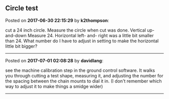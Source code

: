 ## Circle test
Posted on **2017-06-30 22:15:29** by **k2thompson**:

cut a 24 inch circle. Measure the circle when cut was done. Vertical up-and-down Measure 24. Horizontal left- and- right was a little bit smaller than 24. What number do I have to adjust in setting to make the horizontal little bit bigger?

---

Posted on **2017-07-01 02:08:28** by **davidlang**:

see the machine calibration step in the ground control software. It walks you through cutting a test shape, measuring it, and adjusting the number for the spacing between the chain mounts to dial it in. (I don't remember which way to adjust it to make things a smidge wider)

---

